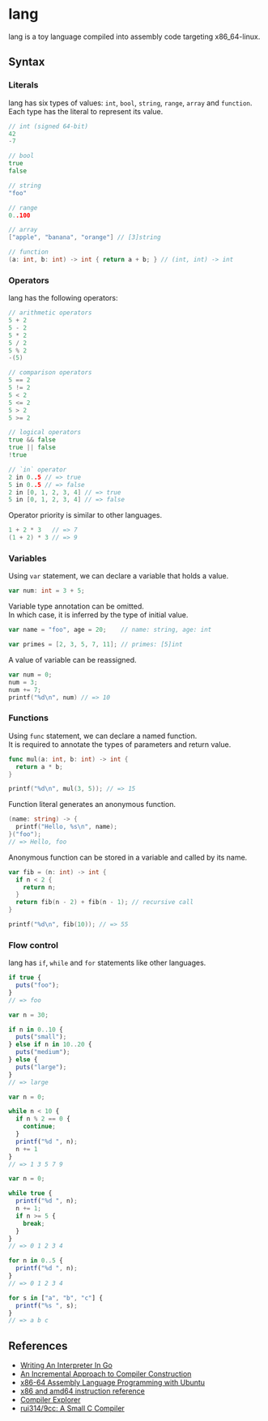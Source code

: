 # lang

lang is a toy language compiled into assembly code targeting x86_64-linux.

## Syntax

### Literals

lang has six types of values: `int`, `bool`, `string`, `range`, `array` and `function`.\
Each type has the literal to represent its value.

```go
// int (signed 64-bit)
42
-7

// bool
true
false

// string
"foo"

// range
0..100

// array
["apple", "banana", "orange"] // [3]string

// function
(a: int, b: int) -> int { return a + b; } // (int, int) -> int
```

### Operators

lang has the following operators:

```go
// arithmetic operators
5 + 2
5 - 2
5 * 2
5 / 2
5 % 2
-(5)

// comparison operators
5 == 2
5 != 2
5 < 2
5 <= 2
5 > 2
5 >= 2

// logical operators
true && false
true || false
!true

// `in` operator
2 in 0..5 // => true
5 in 0..5 // => false
2 in [0, 1, 2, 3, 4] // => true
5 in [0, 1, 2, 3, 4] // => false
```

Operator priority is similar to other languages.

```go
1 + 2 * 3   // => 7
(1 + 2) * 3 // => 9
```


### Variables

Using `var` statement, we can declare a variable that holds a value.

```go
var num: int = 3 + 5;

```

Variable type annotation can be omitted.\
In which case, it is inferred by the type of initial value.

```go
var name = "foo", age = 20;    // name: string, age: int

var primes = [2, 3, 5, 7, 11]; // primes: [5]int
```

A value of variable can be reassigned.

```go
var num = 0;
num = 3;
num += 7;
printf("%d\n", num) // => 10
```

### Functions

Using `func` statement, we can declare a named function.\
It is required to annotate the types of parameters and return value.

```go
func mul(a: int, b: int) -> int {
  return a * b;
}

printf("%d\n", mul(3, 5)); // => 15
```

Function literal generates an anonymous function.

```go
(name: string) -> {
  printf("Hello, %s\n", name);
}("foo");
// => Hello, foo
```

Anonymous function can be stored in a variable and called by its name.

```go
var fib = (n: int) -> int {
  if n < 2 {
    return n;
  }
  return fib(n - 2) + fib(n - 1); // recursive call
}

printf("%d\n", fib(10)); // => 55
```

### Flow control

lang has `if`, `while` and `for` statements like other languages.

```js
if true {
  puts("foo");
}
// => foo

var n = 30;

if n in 0..10 {
  puts("small");
} else if n in 10..20 {
  puts("medium");
} else {
  puts("large");
}
// => large
```

```js
var n = 0;

while n < 10 {
  if n % 2 == 0 {
    continue;
  }
  printf("%d ", n);
  n += 1
}
// => 1 3 5 7 9

var n = 0;

while true {
  printf("%d ", n);
  n += 1;
  if n >= 5 {
    break;
  }
}
// => 0 1 2 3 4
```

``` js
for n in 0..5 {
  printf("%d ", n);
}
// => 0 1 2 3 4

for s in ["a", "b", "c"] {
  printf("%s ", s);
}
// => a b c
```

## References

- [Writing An Interpreter In Go](https://interpreterbook.com/)
- [An Incremental Approach to Compiler Construction](http://scheme2006.cs.uchicago.edu/11-ghuloum.pdf)
- [x86-64 Assembly Language Programming with Ubuntu](http://www.egr.unlv.edu/~ed/x86.html)
- [x86 and amd64 instruction reference](https://www.felixcloutier.com/x86/)
- [Compiler Explorer](https://godbolt.org/)
- [rui314/9cc: A Small C Compiler](https://github.com/rui314/9cc)
